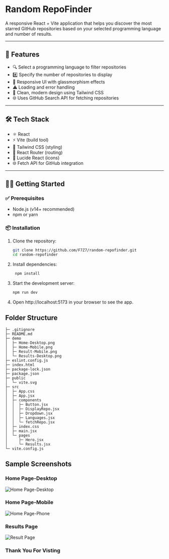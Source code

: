 # Random RepoFinder

A responsive React + Vite application that helps you discover the most starred GitHub repositories based on your selected programming language and number of results.

---

## 🚀 Features

- 🔍 Select a programming language to filter repositories
- #️⃣ Specify the number of repositories to display
- 💎 Responsive UI with glassmorphism effects
- ⚠️ Loading and error handling
- 🎨 Clean, modern design using Tailwind CSS
- 🌐 Uses GitHub Search API for fetching repositories

---

## 🛠 Tech Stack

- ⚛️ React
- ⚡ Vite (build tool)
- 💨 Tailwind CSS (styling)
- 🔀 React Router (routing)
- 🧩 Lucide React (icons)
- 🌐 Fetch API for GitHub integration

---

## 🧑‍💻 Getting Started

### ✅ Prerequisites

- Node.js (v14+ recommended)
- npm or yarn

### 📦 Installation

1. Clone the repository:

   ```bash
   git clone https://github.com/F7Z7/random-repofinder.git
   cd random-repofinder
2. Install dependencies:

   ```bash
    npm install
3. Start the development server:
    ```bash
    npm run dev
4. Open http://localhost:5173 in your browser to see the app.   

## Folder Structure
```
├─ .gitignore
├─ README.md
├─ demo
│  ├─ Home-Desktop.png
│  ├─ Home-Mobile.png
│  ├─ Result-Mobile.png
│  └─ Results-Desktop.png
├─ eslint.config.js
├─ index.html
├─ package-lock.json
├─ package.json
├─ public
│  └─ vite.svg
├─ src
│  ├─ App.css
│  ├─ App.jsx
│  ├─ components
│  │  ├─ Button.jsx
│  │  ├─ DisplayRepo.jsx
│  │  ├─ Dropdown.jsx
│  │  ├─ Languages.jsx
│  │  └─ fetchRepo.jsx
│  ├─ index.css
│  ├─ main.jsx
│  └─ pages
│     ├─ Hero.jsx
│     └─ Results.jsx
└─ vite.config.js
```
## Sample Screenshots
### Home Page-Desktop
![Home Page-Desktop](demo/Home-Desktop.png)
### Home Page-Mobile
![Home Page-Phone](demo/Home-Mobile.png)
### Results Page
![Result Page](demo/Results-Desktop.png)


### Thank You For Visting
